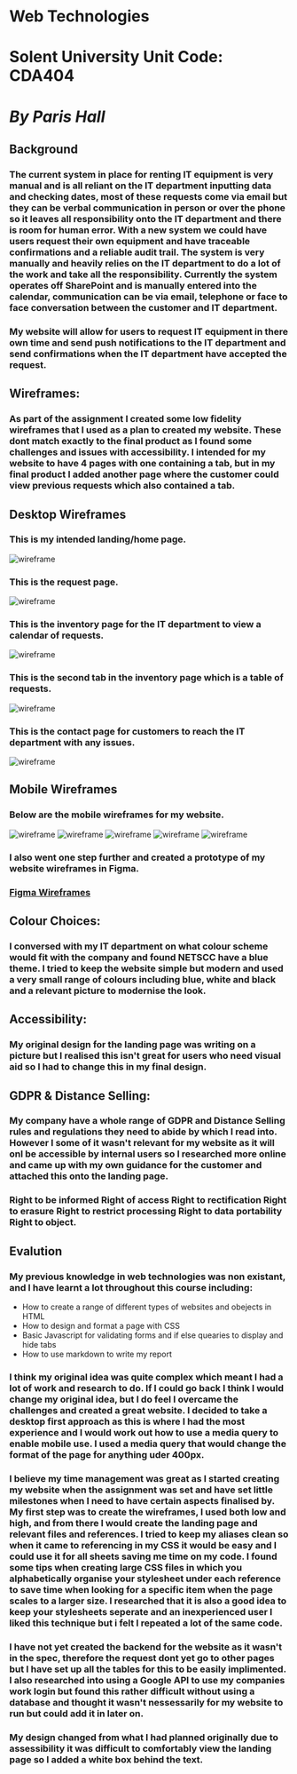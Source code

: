 # **Web Technologies**
# Solent University Unit Code: CDA404
# *By Paris Hall*
## Background 
### The current system in place for renting IT equipment is very manual and is all reliant on the IT department inputting data and checking dates, most of these requests come via email but they can be verbal communication in person or over the phone so it leaves all responsibility onto the IT department and there is room for human error. With a new system we could have users request their own equipment and have traceable confirmations and a reliable audit trail. The system is very manually and heavily relies on the IT department to do a lot of the work and take all the responsibility. Currently the system operates off SharePoint and is manually entered into the calendar, communication can be via email, telephone or face to face conversation between the customer and IT department.
### My website will allow for users to request IT equipment in there own time and send push notifications to the IT department and send confirmations when the IT department have accepted the request. 
## Wireframes: 
### As part of the assignment I created some low fidelity wireframes that I used as a plan to created my website. These dont match exactly to the final product as I found some challenges and issues with accessibility. I intended for my website to have 4 pages with one containing a tab, but in my final product I added another page where the customer could view previous requests which also contained a tab.
## Desktop Wireframes
### This is my intended landing/home page.
![wireframe](assignment/img/dt_home_page.PNG)
### This is the request page.
![wireframe](assignment/img/dt_request.PNG)
### This is the inventory page for the IT department to view a calendar of requests.
![wireframe](assignment/img/dt_inventory_p1.PNG)
### This is the second tab in the inventory page which is a table of requests.
![wireframe](assignment/img/dt_inventory_p2.PNG)
### This is the contact page for customers to reach the IT department with any issues.
![wireframe](assignment/img/dt_contact_us.PNG)
## Mobile Wireframes
### Below are the mobile wireframes for my website.
![wireframe](assignment/img/m_home_page.PNG)
![wireframe](assignment/img/m_request.PNG)
![wireframe](assignment/img/m_inventory_p1.PNG)
![wireframe](assignment/img/m_inventory_p2.PNG)
![wireframe](assignment/img/m_contact_us.PNG)
### I also went one step further and created a prototype of my website wireframes in Figma.
### [Figma Wireframes](https://www.figma.com/file/L5oKf7u1PZHTiidpx5uWpW/Web-Tech)
## Colour Choices: 
### I conversed with my IT department on what colour scheme would fit with the company and found NETSCC have a blue theme. I tried to keep the website simple but modern and used a very small range of colours including blue, white and black and a relevant picture to modernise the look.
## Accessibility:
### My original design for the landing page was writing on a picture but I realised this isn't great for users who need visual aid so I had to change this in my final design.
## GDPR & Distance Selling: 
### My company have a whole range of GDPR and Distance Selling rules and regulations they need to abide by which I read into. However I some of it wasn't relevant for my website as it will onl be accessible by internal users so I researched more online and came up with my own guidance for the customer and attached this onto the landing page. 
### Right to be informed Right of access Right to rectification Right to erasure Right to restrict processing Right to data portability Right to object.
## Evalution
### My previous knowledge in web technologies was non existant, and I have learnt a lot throughout this course including:
* How to create a range of different types of websites and obejects in HTML 
* How to design and format a page with CSS
* Basic Javascript for validating forms and if else quearies to display and hide tabs
* How to use markdown to write my report
### I think my original idea was quite complex which meant I had a lot of work and research to do. If I could go back I think I would change my original idea, but I do feel I overcame the challenges and created a great website. I decided to take a desktop first approach as this is where I had the most experience and I would work out how to use a media query to enable mobile use. I used a media query that would change the format of the page for anything uder 400px.
### I believe my time management was great as I started creating my website when the assignment was set and have set little milestones when I need to have certain aspects finalised by. My first step was to create the wireframes, I used both low and high, and from there I would create the landing page and relevant files and references. I tried to keep my aliases clean so when it came to referencing in my CSS it would be easy and I could use it for all sheets saving me time on my code. I found some tips when creating large CSS files in which you alphabetically organise your stylesheet under each reference to save time when looking for a specific item when the page scales to a larger size. I researched that it is also a good idea to keep your stylesheets seperate and an inexperienced user I liked this technique but i felt I repeated a lot of the same code.
### I have not yet created the backend for the website as it wasn't in the spec, therefore the request dont yet go to other pages but I have set up all the tables for this to be easily implimented. I also researched into using a Google API to use my companies work login but found this rather difficult without using a database and thought it wasn't nessessarily for my website to run but could add it in later on.
### My design changed from what I had planned originally due to assessibility it was difficult to comfortably view the landing page so I added a white box behind the text.